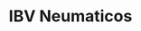 ---
title: "IBV Neumaticos"
url: /ciudad-autonoma-de-buenos-aires/ibv-neumaticos/
shop: neumáticos
---